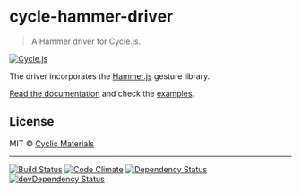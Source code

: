 # cycle-hammer-driver

> A Hammer driver for Cycle.js.

[![Cycle.js](https://img.shields.io/badge/Cycle.js-compatible-brightgreen.svg)](https://github.com/cyclejs)

The driver incorporates the [Hammer.js](https://hammerjs.github.io/)
gesture library.

[Read the documentation](https://github.com/CyclicMaterials/cycle-hammer-driver/blob/master/doc/api.md)
and check the [examples](https://github.com/CyclicMaterials/cycle-hammer-driver/blob/master/examples).

## License

MIT © [Cyclic Materials](http://github.com/CyclicMaterials)

- - -

[![Build Status](https://travis-ci.org/CyclicMaterials/cycle-hammer-driver.svg)](https://travis-ci.org/CyclicMaterials/cycle-hammer-driver)
[![Code Climate](https://codeclimate.com/github/CyclicMaterials/cycle-hammer-driver/badges/gpa.svg)](https://codeclimate.com/github/CyclicMaterials/cycle-hammer-driver)
[![Dependency Status](https://david-dm.org/CyclicMaterials/cycle-hammer-driver.svg)](https://david-dm.org/CyclicMaterials/cycle-hammer-driver)
[![devDependency Status](https://david-dm.org/CyclicMaterials/cycle-hammer-driver/dev-status.svg)](https://david-dm.org/CyclicMaterials/cycle-hammer-driver#info=devDependencies)
